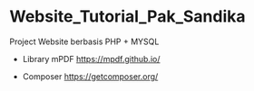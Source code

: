 # Website_Tutorial_Pak_Sandika
Project Website berbasis PHP + MYSQL

- Library mPDF
https://mpdf.github.io/

- Composer
https://getcomposer.org/
